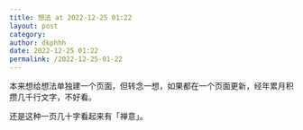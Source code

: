 ```yaml
---
title: 想法 at 2022-12-25 01:22
layout: post
category: 
author: dkphhh
date: 2022-12-25 01:22
permalink: /2022-12-25-01-22
---
```


本来想给想法单独建一个页面，但转念一想，如果都在一个页面更新，经年累月积攒几千行文字，不好看。

还是这种一页几十字看起来有「禅意」。